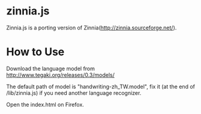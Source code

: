 zinnia.js
=========

Zinnia.js is a porting version of Zinnia(http://zinnia.sourceforge.net/).


How to Use
==========

Download the language model from http://www.tegaki.org/releases/0.3/models/

The default path of model is "handwriting-zh_TW.model", fix it (at the end of /lib/zinnia.js) if you need another language recognizer.

Open the index.html on Firefox.
